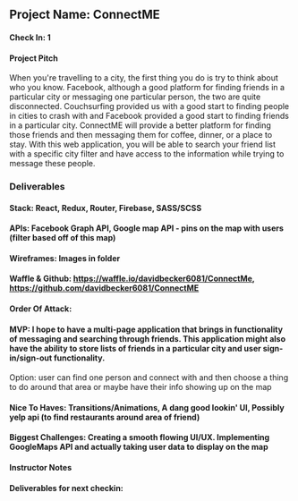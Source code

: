 ## Project Name: ConnectME

#### Check In: 1

#### Project Pitch

When you're travelling to a city, the first thing you do is try to think about who you know. Facebook, although a good platform for finding friends in a particular city or messaging one particular person, the two are quite disconnected. Couchsurfing provided us with a good start to finding people in cities to crash with and Facebook provided a good start to finding friends in a particular city. ConnectME will provide a better platform for finding those friends and then messaging them for coffee, dinner, or a place to stay. With this web application, you will be able to search your friend list with a specific city filter and have access to the information while trying to message these people. 

### Deliverables

#### Stack: React, Redux, Router, Firebase, SASS/SCSS

#### APIs: Facebook Graph API, Google map API - pins on the map with users (filter based off of this map)

#### Wireframes: Images in folder

#### Waffle & Github: https://waffle.io/davidbecker6081/ConnectMe, https://github.com/davidbecker6081/ConnectME

#### Order Of Attack: 

#### MVP: I hope to have a multi-page application that brings in functionality of messaging and searching through friends. This application might also have the ability to store lists of friends in a particular city and user sign-in/sign-out functionality. 
Option: user can find one person and connect with and then choose a thing to do around that area or maybe have their info showing up on the map

#### Nice To Haves: Transitions/Animations, A dang good lookin' UI, Possibly yelp api (to find restaurants around area of friend)

#### Biggest Challenges: Creating a smooth flowing UI/UX. Implementing GoogleMaps API and actually taking user data to display on the map

#### Instructor Notes

#### Deliverables for next checkin:





